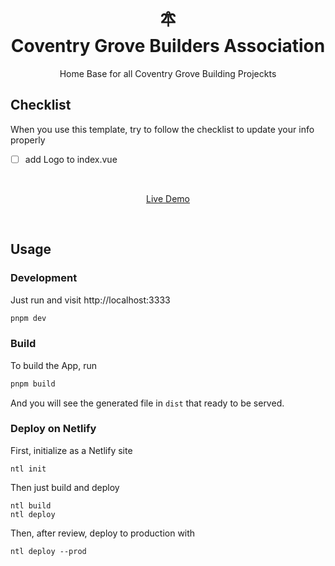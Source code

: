<h1 align='center'>
  🜾 <br>
  Coventry Grove Builders Association
</h1>

<p align='center'>
  Home Base for all Coventry Grove Building Projeckts
</p>

## Checklist

When you use this template, try to follow the checklist to update your info properly 

- [ ] add Logo to index.vue

<br>

<p align='center'>
<a href="https://cgba.netlify.app/">Live Demo</a>
</p>

<br>



## Usage

### Development

Just run and visit http://localhost:3333

```bash
pnpm dev
```

### Build

To build the App, run

```bash
pnpm build
```

And you will see the generated file in `dist` that ready to be served.

### Deploy on Netlify

First, initialize as a Netlify site

```
ntl init
```

Then just build and deploy

```
ntl build
ntl deploy
```

Then, after review, deploy to production with

```
ntl deploy --prod
```

